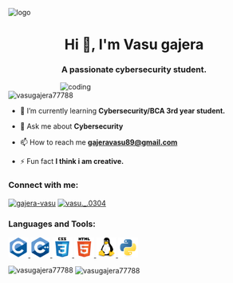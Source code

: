 ![logo](https://github.com/vasugajera77788/vasugajera77788/blob/main/logo)
<h1 align="center">Hi 👋, I'm Vasu gajera</h1>
<h3 align="center">A passionate cybersecurity student.</h3>

<img align="right" alt="coding" width="400" src="https://user-images.githubusercontent.com/55389276/140866485-8fb1c876-9a8f-4d6a-98dc-08c4981eaf70.gif">

<p align="left"> <img src="https://komarev.com/ghpvc/?username=vasugajera77788&label=Profile%20views&color=0e75b6&style=flat" alt="vasugajera77788" /> </p>

- 🌱 I’m currently learning **Cybersecurity/BCA 3rd year student.**

- 💬 Ask me about **Cybersecurity**

- 📫 How to reach me **gajeravasu89@gmail.com**

- ⚡ Fun fact **I think i am creative.**

<h3 align="left">Connect with me:</h3>
<p align="left">
<a href="https://linkedin.com/in/gajera-vasu" target="blank"><img align="center" src="https://raw.githubusercontent.com/rahuldkjain/github-profile-readme-generator/master/src/images/icons/Social/linked-in-alt.svg" alt="gajera-vasu" height="30" width="40" /></a>
<a href="https://instagram.com/vasu._.0304" target="blank"><img align="center" src="https://raw.githubusercontent.com/rahuldkjain/github-profile-readme-generator/master/src/images/icons/Social/instagram.svg" alt="vasu._.0304" height="30" width="40" /></a>
</p>

<h3 align="left">Languages and Tools:</h3>
<p align="left"> <a href="https://www.cprogramming.com/" target="_blank" rel="noreferrer"> <img src="https://raw.githubusercontent.com/devicons/devicon/master/icons/c/c-original.svg" alt="c" width="40" height="40"/> </a> <a href="https://www.w3schools.com/cpp/" target="_blank" rel="noreferrer"> <img src="https://raw.githubusercontent.com/devicons/devicon/master/icons/cplusplus/cplusplus-original.svg" alt="cplusplus" width="40" height="40"/> </a> <a href="https://www.w3schools.com/css/" target="_blank" rel="noreferrer"> <img src="https://raw.githubusercontent.com/devicons/devicon/master/icons/css3/css3-original-wordmark.svg" alt="css3" width="40" height="40"/> </a> <a href="https://www.w3.org/html/" target="_blank" rel="noreferrer"> <img src="https://raw.githubusercontent.com/devicons/devicon/master/icons/html5/html5-original-wordmark.svg" alt="html5" width="40" height="40"/> </a> <a href="https://www.linux.org/" target="_blank" rel="noreferrer"> <img src="https://raw.githubusercontent.com/devicons/devicon/master/icons/linux/linux-original.svg" alt="linux" width="40" height="40"/> </a> <a href="https://www.python.org" target="_blank" rel="noreferrer"> <img src="https://raw.githubusercontent.com/devicons/devicon/master/icons/python/python-original.svg" alt="python" width="40" height="40"/> </a> </p>

<p><img align="left" src="https://github-readme-stats.vercel.app/api/top-langs?username=vasugajera77788&show_icons=true&locale=en&layout=compact" alt="vasugajera77788" /></p>

<p>&nbsp;<img align="center" src="https://github-readme-stats.vercel.app/api?username=vasugajera77788&show_icons=true&locale=en" alt="vasugajera77788" /></p>

